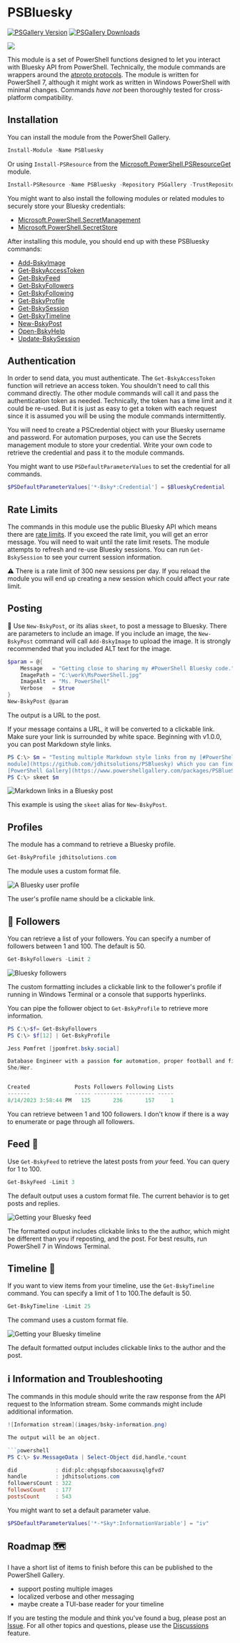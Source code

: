 # PSBluesky

[![PSGallery Version](https://img.shields.io/powershellgallery/v/PSBluesky.png?style=for-the-badge&label=PowerShell%20Gallery)](https://www.powershellgallery.com/packages/PSBluesky/) [![PSGallery Downloads](https://img.shields.io/powershellgallery/dt/PSBluesky.png?style=for-the-badge&label=Downloads)](https://www.powershellgallery.com/packages/PSBluesky/)

![](images/BlueskyLogo-small.png)

This module is a set of PowerShell functions designed to let you interact with Bluesky API from PowerShell. Technically, the module commands are wrappers around the [atproto protocols](https://docs.bsky.app/docs/category/http-reference). The module is written for PowerShell 7, although it might work as written in Windows PowerShell with minimal changes. Commands *have not* been thoroughly tested for cross-platform compatibility.

## Installation

You can install the module from the PowerShell Gallery.

```powershell
Install-Module -Name PSBluesky
```

Or using `Install-PSResource` from the [Microsoft.PowerShell.PSResourceGet](https://go.microsoft.com/fwlink/?LinkId=828955) module.

```powershell
Install-PSResource -Name PSBluesky -Repository PSGallery -TrustRepository
```

You might want to also install the following modules or related modules to securely store your Bluesky credentials:

- [Microsoft.PowerShell.SecretManagement]( https://github.com/powershell/secretmanagement)
- [Microsoft.PowerShell.SecretStore](https://github.com/powershell/secretstore)

After installing this module, you should end up with these PSBluesky commands:

- [Add-BskyImage](docs/Add-BskyImage.md)
- [Get-BskyAccessToken](docs/Get-BskyAccessToken.md)
- [Get-BskyFeed](docs/Get-BskyFeed.md)
- [Get-BskyFollowers](docs/Get-BskyFollowers.md)
- [Get-BskyFollowing](docs/Get-BskyFollowing.md)
- [Get-BskyProfile](docs/Get-BskyProfile.md)
- [Get-BskySession](docs/Get-BskySession.md)
- [Get-BskyTimeline](docs/Get-BskyTimeline.md)
- [New-BskyPost](docs/New-BskyPost.md)
- [Open-BskyHelp](docs/Open-BskyHelp.md)
- [Update-BskySession](docs/Update-BskySession.md)

## Authentication

In order to send data, you must authenticate. The `Get-BskyAccessToken` function will retrieve an access token. You shouldn't need to call this command directly. The other module commands will call it and pass the authentication token as needed. Technically, the token has a time limit and it could be re-used. But it is just as easy to get a token with each request since it is assumed you will be using the module commands intermittently.

You will need to create a PSCredential object with your Bluesky username and password. For automation purposes, you can use the Secrets management module to store your credential. Write your own code to retrieve the credential and pass it to the module commands.

You might want to use `PSDefaultParameterValues` to set the credential for all commands.

```powershell
$PSDefaultParameterValues['*-Bsky*:Credential'] = $BlueskyCredential
```

## Rate Limits

The commands in this module use the public Bluesky API which means there are [rate limits](https://docs.bsky.app/docs/advanced-guides/rate-limits). If you exceed the rate limit, you will get an error message. You will need to wait until the rate limit resets. The module attempts to refresh and re-use Bluesky sessions. You can run `Get-BskySession` to see your current session information.

:warning: There is a rate limit of 300 new sessions per day. If you reload the module you will end up creating a new session which could affect your rate limit.

## Posting

:email: Use `New-BskyPost`, or its alias `skeet`, to post a message to Bluesky. There are parameters to include an image. If you include an image, the `New-BskyPost` command will call `Add-BskyImage` to upload the image. It is strongly recommended that you included ALT text for the image.

```powershell
$param = @{
    Message   = "Getting close to sharing my #PowerShell Bluesky code."
    ImagePath = "C:\work\MsPowerShell.jpg"
    ImageAlt  = "Ms. PowerShell"
    Verbose   = $true
}
New-BskyPost @param
```

The output is a URL to the post.

If your message contains a URL, it will be converted to a clickable link. Make sure your link is surrounded by white space. Beginning with v1.0.0, you can post Markdown style links.

```powershell
PS C:\> $m = "Testing multiple Markdown style links from my [#PowerShell PSBluesky
module](https://github.com/jdhitsolutions/PSBluesky) which you can find on the
[PowerShell Gallery](https://www.powershellgallery.com/packages/PSBlueSky/0.6.0)"
PS C:\> skeet $m
```

![Markdown links in a Bluesky post](images/markdown-links.png)

This example is using the `skeet` alias for `New-BskyPost`.

## Profiles

The module has a command to retrieve a Bluesky profile.

```powershell
Get-BskyProfile jdhitsolutions.com
```

The module uses a custom format file.

![A Bluesky user profile](images/bsky-profile.png)

The user's profile name should be a clickable link.

## :couple: Followers

You can retrieve a list of your followers. You can specify a number of followers between 1 and 100. The default is 50.

```powershell
Get-BskyFollowers -Limit 2
```

![Bluesky followers](images/bsky-follower.png)

The custom formatting includes a clickable link to the follower's profile if running in Windows Terminal or a console that supports hyperlinks.

You can pipe the follower object to `Get-BskyProfile` to retrieve more information.

```powershell
PS C:\>$f= Get-BskyFollowers
PS C:\> $f[12] | Get-BskyProfile

Jess Pomfret [jpomfret.bsky.social]

Database Engineer with a passion for automation, proper football and fitness.
She/Her.


Created              Posts Followers Following Lists
-------              ----- --------- --------- -----
8/14/2023 3:58:44 PM   125       236       157     1
```

You can retrieve between 1 and 100 followers. I don't know if there is a way to enumerate or page through all followers.

## Feed :newspaper:

Use `Get-BskyFeed` to retrieve the latest posts from *your* feed. You can query for 1 to 100.

```powershell
Get-BskyFeed -Limit 3
```
The default output uses a custom format file. The current behavior is to get posts and replies.


![Getting your Bluesky feed](images/bsky-feed.png)

The formatted output includes clickable links to the the author, which might be different than you if reposting, and the post. For best results, run PowerShell 7 in Windows Terminal.

## Timeline :calendar:

If you want to view items from your timeline, use the `Get-BskyTimeline` command. You can specify a limit of 1 to 100.The default is 50.

```powershell
Get-BskyTimeline -Limit 25
```

The command uses a custom format file.

![Getting your Bluesky timeline](images/bsky-timeline.png)

The default formatted output includes clickable links to the author and the post.

## :information_source: Information and Troubleshooting

The commands in this module should write the raw response from the API request to the Information stream. Some commands might include additional information.

```powershell
![Information stream](images/bsky-information.png)

The output will be an object.

```powershell
PS C:\> $v.MessageData | Select-Object did,handle,*count

did            : did:plc:ohgsqpfsbocaaxusxqlgfvd7
handle         : jdhitsolutions.com
followersCount : 322
followsCount   : 177
postsCount     : 543
```

You might want to set a default parameter value.

```powershell
$PSDefaultParameterValues['*-*Sky*:InformationVariable'] = "iv"
```

## Roadmap :world_map:

I have a short list of items to finish before this can be published to the PowerShell Gallery.

- support posting multiple images
- localized verbose and other messaging
- maybe create a TUI-base reader for your timeline

If you are testing the module and think you've found a bug, please post an [Issue](https://github.com/jdhitsolutions/PSBlueSky/issues). For all other topics and questions, please use the [Discussions](https://github.com/jdhitsolutions/PSBlueSky/discussions) feature.
